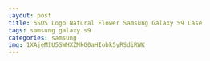 ```yaml
---
layout: post
title: 5SOS Logo Natural Flower Samsung Galaxy S9 Case
tags: samsung galaxy s9
categories: samsung
img: 1XAjeMIU5SWHXZMkG0aHIobk5yRSdiRWK
---
```

